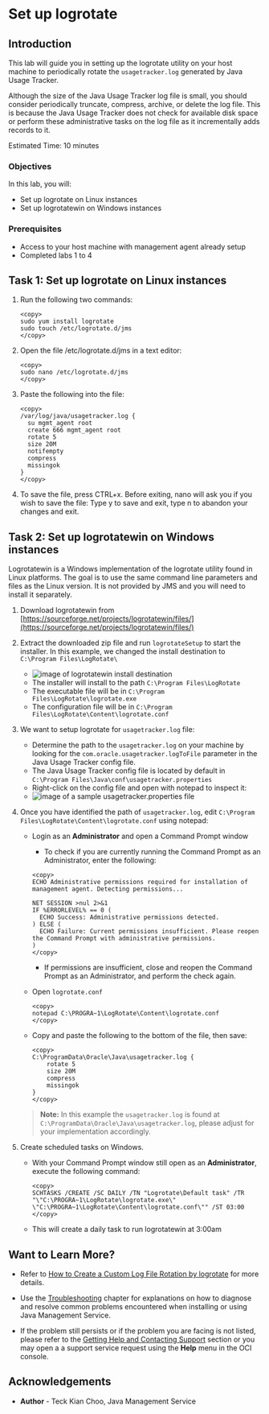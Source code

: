 # Set up logrotate

## Introduction

This lab will guide you in setting up the logrotate utility on your host machine to periodically rotate the `usagetracker.log` generated by Java Usage Tracker.

Although the size of the Java Usage Tracker log file is small, you should consider periodically truncate, compress, archive, or delete the log file. This is because the Java Usage Tracker does not check for available disk space or perform these administrative tasks on the log file as it incrementally adds records to it. 

Estimated Time: 10 minutes

### Objectives

In this lab, you will:

* Set up logrotate on Linux instances
* Set up logrotatewin on Windows instances

### Prerequisites

* Access to your host machine with management agent already setup
* Completed labs 1 to 4

## Task 1: Set up logrotate on Linux instances

1. Run the following two commands:

    ```
    <copy>
    sudo yum install logrotate
    sudo touch /etc/logrotate.d/jms
    </copy>
    ```

2. Open the file /etc/logrotate.d/jms in a text editor: 

    ```
    <copy>
    sudo nano /etc/logrotate.d/jms
    </copy>
    ```

3. Paste the following into the file:

    ```
    <copy>
    /var/log/java/usagetracker.log {
      su mgmt_agent root
      create 666 mgmt_agent root
      rotate 5
      size 20M
      notifempty
      compress
      missingok
    }
    </copy>
    ```

4. To save the file, press CTRL+x. Before exiting, nano will ask you if you wish to save the file: Type y to save and exit, type n to abandon your changes and exit.

## Task 2: Set up logrotatewin on Windows instances

Logrotatewin is a Windows implementation of the logrotate utility found in Linux platforms. The goal is to use the same command line parameters and files as the Linux version. It is not provided by JMS and you will need to install it separately.

1. Download logrotatewin from [https://sourceforge.net/projects/logrotatewin/files/](https://sourceforge.net/projects/logrotatewin/files/)

2. Extract the downloaded zip file and run `logrotateSetup` to start the installer. In this example, we changed the install destination to `C:\Program Files\LogRotate\`
    * ![image of logrotatewin install destination](/../images/logrotate-installation-example.png)
    * The installer will install to the path `C:\Program Files\LogRotate`
    * The executable file will be in `C:\Program Files\LogRotate\logrotate.exe`
    * The configuration file will be in `C:\Program Files\LogRotate\Content\logrotate.conf`


3. We want to setup logrotate for `usagetracker.log` file: 
    * Determine the path to the `usagetracker.log` on your machine by looking for the `com.oracle.usagetracker.logToFile` parameter in the Java Usage Tracker config file.
    * The Java Usage Tracker config file is located by default in `C:\Program Files\Java\conf\usagetracker.properties`
    * Right-click on the config file and open with notepad to inspect it:
    * ![image of a sample usagetracker.properties file](/../images/usagetracker-properties-example.png)

4. Once you have identified the path of `usagetracker.log`, edit `C:\Program Files\LogRotate\Content\logrotate.conf` using notepad:
    * Login as an **Administrator** and open a Command Prompt window
        * To check if you are currently running the Command Prompt as an Administrator, enter the following:
        ```
        <copy>
        ECHO Administrative permissions required for installation of management agent. Detecting permissions...

        NET SESSION >nul 2>&1
        IF %ERRORLEVEL% == 0 (
          ECHO Success: Administrative permissions detected.
        ) ELSE (
          ECHO Failure: Current permissions insufficient. Please reopen the Command Prompt with administrative permissions.
        )
        </copy>
        ```

        * If permissions are insufficient, close and reopen the Command Prompt as an Administrator, and perform the check again.
    * Open `logrotate.conf`
        ```
        <copy>
        notepad C:\PROGRA~1\LogRotate\Content\logrotate.conf
        </copy>
        ```

    * Copy and paste the following to the bottom of the file, then save:

        ```
        <copy> 
        C:\ProgramData\Oracle\Java\usagetracker.log {
            rotate 5
            size 20M
            compress
            missingok
        }
        </copy>
        ```

    > **Note:** In this example the `usagetracker.log` is found at `C:\ProgramData\Oracle\Java\usagetracker.log`, please adjust for your implementation accordingly.

5. Create scheduled tasks on Windows.

    * With your Command Prompt window still open as an **Administrator**, execute the following command:
        ```
        <copy> 
        SCHTASKS /CREATE /SC DAILY /TN "Logrotate\Default task" /TR "\"C:\PROGRA~1\LogRotate\logrotate.exe\" \"C:\PROGRA~1\LogRotate\Content\logrotate.conf\"" /ST 03:00
        </copy>
        ```
    * This will create a daily task to run logrotatewin at 3:00am

## Want to Learn More?

* Refer to [How to Create a Custom Log File Rotation by logrotate](https://support.oracle.com/knowledge/Oracle%20Linux%20and%20Virtualization/2087525_1.html) for more details.

* Use the [Troubleshooting](https://docs.oracle.com/en-us/iaas/jms/doc/troubleshooting.html#GUID-2D613C72-10F3-4905-A306-4F2673FB1CD3) chapter for explanations on how to diagnose and resolve common problems encountered when installing or using Java Management Service.

* If the problem still persists or if the problem you are facing is not listed, please refer to the [Getting Help and Contacting Support](https://docs.oracle.com/en-us/iaas/Content/GSG/Tasks/contactingsupport.htm) section or you may open a a support service request using the **Help** menu in the OCI console.

## Acknowledgements

* **Author** - Teck Kian Choo, Java Management Service
